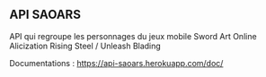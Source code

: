 ## API SAOARS

API qui regroupe les personnages du jeux mobile Sword Art Online Alicization Rising Steel / Unleash Blading

Documentations : https://api-saoars.herokuapp.com/doc/